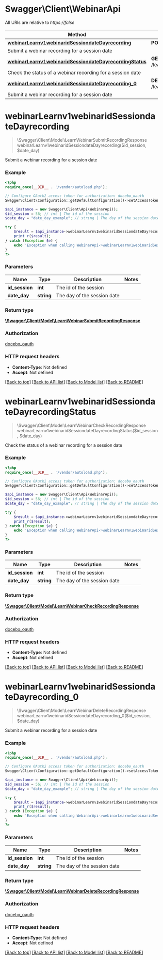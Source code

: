 # Swagger\Client\WebinarApi

All URIs are relative to *https://false*

Method | HTTP request | Description
------------- | ------------- | -------------
[**webinarLearnv1webinaridSessiondateDayrecording**](WebinarApi.md#webinarLearnv1webinaridSessiondateDayrecording) | **POST** /learn/v1/webinar/{id_session}/{date_day}/recording | Submit a webinar recording for a session date
[**webinarLearnv1webinaridSessiondateDayrecordingStatus**](WebinarApi.md#webinarLearnv1webinaridSessiondateDayrecordingStatus) | **GET** /learn/v1/webinar/{id_session}/{date_day}/recording_status | Check the status of a webinar recording for a session date
[**webinarLearnv1webinaridSessiondateDayrecording_0**](WebinarApi.md#webinarLearnv1webinaridSessiondateDayrecording_0) | **DELETE** /learn/v1/webinar/{id_session}/{date_day}/recording | Submit a webinar recording for a session date


# **webinarLearnv1webinaridSessiondateDayrecording**
> \Swagger\Client\Model\LearnWebinarSubmitRecordingResponse webinarLearnv1webinaridSessiondateDayrecording($id_session, $date_day)

Submit a webinar recording for a session date



### Example
```php
<?php
require_once(__DIR__ . '/vendor/autoload.php');

// Configure OAuth2 access token for authorization: docebo_oauth
Swagger\Client\Configuration::getDefaultConfiguration()->setAccessToken('YOUR_ACCESS_TOKEN');

$api_instance = new Swagger\Client\Api\WebinarApi();
$id_session = 56; // int | The id of the session
$date_day = "date_day_example"; // string | The day of the session date

try {
    $result = $api_instance->webinarLearnv1webinaridSessiondateDayrecording($id_session, $date_day);
    print_r($result);
} catch (Exception $e) {
    echo 'Exception when calling WebinarApi->webinarLearnv1webinaridSessiondateDayrecording: ', $e->getMessage(), PHP_EOL;
}
?>
```

### Parameters

Name | Type | Description  | Notes
------------- | ------------- | ------------- | -------------
 **id_session** | **int**| The id of the session |
 **date_day** | **string**| The day of the session date |

### Return type

[**\Swagger\Client\Model\LearnWebinarSubmitRecordingResponse**](../Model/LearnWebinarSubmitRecordingResponse.md)

### Authorization

[docebo_oauth](../../README.md#docebo_oauth)

### HTTP request headers

 - **Content-Type**: Not defined
 - **Accept**: Not defined

[[Back to top]](#) [[Back to API list]](../../README.md#documentation-for-api-endpoints) [[Back to Model list]](../../README.md#documentation-for-models) [[Back to README]](../../README.md)

# **webinarLearnv1webinaridSessiondateDayrecordingStatus**
> \Swagger\Client\Model\LearnWebinarCheckRecordingResponse webinarLearnv1webinaridSessiondateDayrecordingStatus($id_session, $date_day)

Check the status of a webinar recording for a session date



### Example
```php
<?php
require_once(__DIR__ . '/vendor/autoload.php');

// Configure OAuth2 access token for authorization: docebo_oauth
Swagger\Client\Configuration::getDefaultConfiguration()->setAccessToken('YOUR_ACCESS_TOKEN');

$api_instance = new Swagger\Client\Api\WebinarApi();
$id_session = 56; // int | The id of the session
$date_day = "date_day_example"; // string | The day of the session date

try {
    $result = $api_instance->webinarLearnv1webinaridSessiondateDayrecordingStatus($id_session, $date_day);
    print_r($result);
} catch (Exception $e) {
    echo 'Exception when calling WebinarApi->webinarLearnv1webinaridSessiondateDayrecordingStatus: ', $e->getMessage(), PHP_EOL;
}
?>
```

### Parameters

Name | Type | Description  | Notes
------------- | ------------- | ------------- | -------------
 **id_session** | **int**| The id of the session |
 **date_day** | **string**| The day of the session date |

### Return type

[**\Swagger\Client\Model\LearnWebinarCheckRecordingResponse**](../Model/LearnWebinarCheckRecordingResponse.md)

### Authorization

[docebo_oauth](../../README.md#docebo_oauth)

### HTTP request headers

 - **Content-Type**: Not defined
 - **Accept**: Not defined

[[Back to top]](#) [[Back to API list]](../../README.md#documentation-for-api-endpoints) [[Back to Model list]](../../README.md#documentation-for-models) [[Back to README]](../../README.md)

# **webinarLearnv1webinaridSessiondateDayrecording_0**
> \Swagger\Client\Model\LearnWebinarDeleteRecordingResponse webinarLearnv1webinaridSessiondateDayrecording_0($id_session, $date_day)

Submit a webinar recording for a session date



### Example
```php
<?php
require_once(__DIR__ . '/vendor/autoload.php');

// Configure OAuth2 access token for authorization: docebo_oauth
Swagger\Client\Configuration::getDefaultConfiguration()->setAccessToken('YOUR_ACCESS_TOKEN');

$api_instance = new Swagger\Client\Api\WebinarApi();
$id_session = 56; // int | The id of the session
$date_day = "date_day_example"; // string | The day of the session date

try {
    $result = $api_instance->webinarLearnv1webinaridSessiondateDayrecording_0($id_session, $date_day);
    print_r($result);
} catch (Exception $e) {
    echo 'Exception when calling WebinarApi->webinarLearnv1webinaridSessiondateDayrecording_0: ', $e->getMessage(), PHP_EOL;
}
?>
```

### Parameters

Name | Type | Description  | Notes
------------- | ------------- | ------------- | -------------
 **id_session** | **int**| The id of the session |
 **date_day** | **string**| The day of the session date |

### Return type

[**\Swagger\Client\Model\LearnWebinarDeleteRecordingResponse**](../Model/LearnWebinarDeleteRecordingResponse.md)

### Authorization

[docebo_oauth](../../README.md#docebo_oauth)

### HTTP request headers

 - **Content-Type**: Not defined
 - **Accept**: Not defined

[[Back to top]](#) [[Back to API list]](../../README.md#documentation-for-api-endpoints) [[Back to Model list]](../../README.md#documentation-for-models) [[Back to README]](../../README.md)

